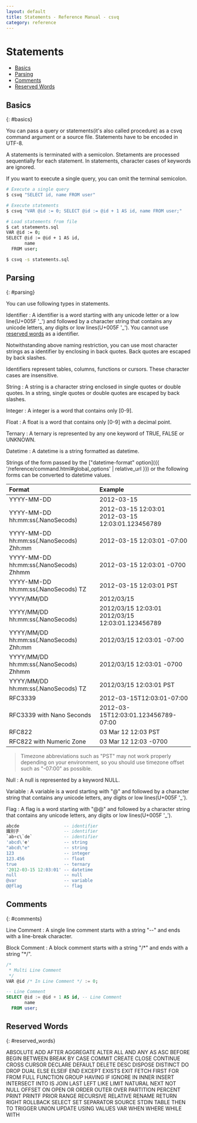 ```yaml
---
layout: default
title: Statements - Reference Manual - csvq
category: reference
---
```


# Statements

* [Basics](#basics)
* [Parsing](#parsing)
* [Comments](#comments)
* [Reserved Words](#reserved_words)

## Basics
{: #basics}

You can pass a query or statements(it's also called procedure) as a csvq command argument or a source file.
Statements have to be encoded in UTF-8.

A statements is terminated with a semicolon. 
Stetaments are processed sequentially for each statement.
In statements, character cases of keywords are ignored.

If you want to execute a single query, you can omit the terminal semicolon.  

```bash
# Execute a single query
$ csvq "SELECT id, name FROM user"

# Execute statements
$ csvq "VAR @id := 0; SELECT @id := @id + 1 AS id, name FROM user;"

# Load statements from file
$ cat statements.sql
VAR @id := 0;
SELECT @id := @id + 1 AS id,
       name
  FROM user;

$ csvq -s statements.sql
```
## Parsing
{: #parsing}

You can use following types in statements.

Identifier
: A identifier is a word starting with any unicode letter or a low line(U+005F '\_') and followed by a character string that contains any unicode letters, any digits or low lines(U+005F '\_').
  You cannot use [reserved words](#reserved_words) as a identifier.

  Notwithstanding above naming restriction, you can use most character strings as a identifier by enclosing in back quotes.
  Back quotes are escaped by back slashes.
  
  Identifiers represent tables, columns, functions or cursors. These character cases are insensitive.
  
String
: A string is a character string enclosed in single quotes or double quotes.
  In a string, single quotes or double quotes are escaped by back slashes.

Integer
: A integer is a word that contains only \[0-9\].

Float
: A float is a word that contains only \[0-9\] with a decimal point.

Ternary
: A ternary is represented by any one keyword of TRUE, FALSE or UNKNOWN.

Datetime
: A datetime is a string formatted as datetime.

  Strings of the form passed by the ["datetime-format" option]({{ '/reference/command.html#global_options' | relative_url }}) or the following forms can be converted to datetime values.
  
  | Format | Example |
  | :- | :- |
  | YYYY-MM-DD | 2012-03-15 |
  | YYYY-MM-DD hh:mm:ss(.NanoSecods) | 2012-03-15 12:03:01<br />2012-03-15 12:03:01.123456789 |
  | YYYY-MM-DD hh:mm:ss(.NanoSecods) Zhh:mm | 2012-03-15 12:03:01 -07:00 |
  | YYYY-MM-DD hh:mm:ss(.NanoSecods) Zhhmm | 2012-03-15 12:03:01 -0700 |
  | YYYY-MM-DD hh:mm:ss(.NanoSecods) TZ | 2012-03-15 12:03:01 PST |
  | YYYY/MM/DD | 2012/03/15 |
  | YYYY/MM/DD hh:mm:ss(.NanoSecods) | 2012/03/15 12:03:01<br />2012/03/15 12:03:01.123456789 |
  | YYYY/MM/DD hh:mm:ss(.NanoSecods) Zhh:mm | 2012/03/15 12:03:01 -07:00 |
  | YYYY/MM/DD hh:mm:ss(.NanoSecods) Zhhmm | 2012/03/15 12:03:01 -0700 |
  | YYYY/MM/DD hh:mm:ss(.NanoSecods) TZ | 2012/03/15 12:03:01 PST |
  | RFC3339 | 2012-03-15T12:03:01-07:00 |
  | RFC3339 with Nano Seconds | 2012-03-15T12:03:01.123456789-07:00 |
  | RFC822 | 03 Mar 12 12:03 PST |
  | RFC822 with Numeric Zone | 03 Mar 12 12:03 -0700 |
  
  > Timezone abbreviations such as "PST" may not work properly depending on your environment, 
  > so you should use timezone offset such as "-07:00" as possible.

Null
: A null is represented by a keyword NULL.

Variable
: A variable is a word starting with "@" and followed by a character string that contains any unicode letters, any digits or low lines(U+005F '\_').

Flag
: A flag is a word starting with "@@" and followed by a character string that contains any unicode letters, any digits or low lines(U+005F '\_').

```sql
abcde                 -- identifier
識別子                 -- identifier
`ab+c\`de`            -- identifier
'abcd\'e'             -- string
"abcd\"e"             -- string
123                   -- integer
123.456               -- float
true                  -- ternary
'2012-03-15 12:03:01' -- datetime
null                  -- null
@var                  -- variable
@@flag                -- flag
```

## Comments
{: #comments}

Line Comment
: A single line comment starts with a string "--" and ends with a line-break character. 

Block Comment
: A block comment starts with a string "/\*" and ends with a string "\*/".


```sql
/*
 * Multi Line Comment
 */
VAR @id /* In Line Comment */ := 0;

-- Line Comment
SELECT @id := @id + 1 AS id, -- Line Comment
       name
  FROM user;
```

## Reserved Words
{: #reserved_words}

ABSOLUTE ADD AFTER AGGREGATE ALTER ALL AND ANY AS ASC
BEFORE BEGIN BETWEEN BREAK BY
CASE COMMIT CREATE CLOSE CONTINUE CROSS CURSOR
DECLARE DEFAULT DELETE DESC DISPOSE DISTINCT DO DROP DUAL
ELSE ELSEIF END EXCEPT EXISTS EXIT
FETCH FIRST FOR FROM FULL FUNCTION
GROUP
HAVING
IF IGNORE IN INNER INSERT INTERSECT INTO IS
JOIN
LAST LEFT LIKE LIMIT
NATURAL NEXT NOT NULL
OFFSET ON OPEN OR ORDER OUTER OVER
PARTITION PERCENT PRINT PRINTF PRIOR
RANGE RECURSIVE RELATIVE RENAME RETURN RIGHT ROLLBACK
SELECT SET SEPARATOR SOURCE STDIN
TABLE THEN TO TRIGGER
UNION UPDATE USING
VALUES VAR
WHEN WHERE WHILE WITH
